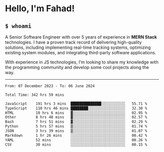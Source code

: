 <h1>Hello, I'm Fahad!</h1>

<h2><code>$ whoami</code></h2>

A Senior Software Engineer with over 5 years of experience in **MERN Stack** technologies. I have a proven track record of delivering high-quality solutions, including implementing real-time tracking systems, optimizing existing system modules, and integrating third-party software applications.

With experience in JS technologies, I'm looking to share my knowledge with the programming community and develop some cool projects along the way.

---

<!--START_SECTION:waka-->

```txt
From: 07 December 2023 - To: 06 June 2024

Total Time: 342 hrs 59 mins

JavaScript    191 hrs 3 mins  ██████████████░░░░░░░░░░░   55.71 %
TypeScript    110 hrs 46 mins ████████░░░░░░░░░░░░░░░░░   32.30 %
HTML          10 hrs 6 mins   ▓░░░░░░░░░░░░░░░░░░░░░░░░   02.95 %
Other         8 hrs 48 mins   ▓░░░░░░░░░░░░░░░░░░░░░░░░   02.57 %
Bash          7 hrs 51 mins   ▓░░░░░░░░░░░░░░░░░░░░░░░░   02.29 %
Python        5 hrs 57 mins   ▒░░░░░░░░░░░░░░░░░░░░░░░░   01.74 %
JSON          3 hrs 39 mins   ▒░░░░░░░░░░░░░░░░░░░░░░░░   01.07 %
Markdown      1 hr 26 mins    ░░░░░░░░░░░░░░░░░░░░░░░░░   00.42 %
YAML          52 mins         ░░░░░░░░░░░░░░░░░░░░░░░░░   00.26 %
CSV           30 mins         ░░░░░░░░░░░░░░░░░░░░░░░░░   00.15 %
```

<!--END_SECTION:waka-->

<!--
**heyFahad/heyFahad** is a ✨ _special_ ✨ repository because its `README.md` (this file) appears on your GitHub profile.

Here are some ideas to get you started:

- 🔭 I’m currently working on ...
- 🌱 I’m currently learning ...
- 👯 I’m looking to collaborate on ...
- 🤔 I’m looking for help with ...
- 💬 Ask me about ...
- 📫 How to reach me: ...
- 😄 Pronouns: ...
- ⚡ Fun fact: ...
-->

